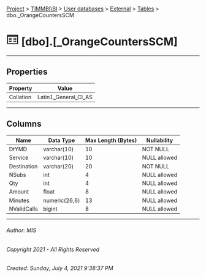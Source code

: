 #### 

[Project](../../../../index.md) > [TIMMBI\\BI](../../../index.md) > [User databases](../../index.md) > [External](../index.md) > [Tables](Tables.md) > dbo._OrangeCountersSCM

# ![Tables](../../../../Images/Table32.png) [dbo].[_OrangeCountersSCM]

---

## <a name="#properties"></a>Properties

| Property | Value |
|---|---|
| Collation | Latin1_General_CI_AS |


---

## <a name="#columns"></a>Columns

| Name | Data Type | Max Length (Bytes) | Nullability |
|---|---|---|---|
| DtYMD | varchar(10) | 10 | NOT NULL |
| Service | varchar(10) | 10 | NULL allowed |
| Destination | varchar(20) | 20 | NOT NULL |
| NSubs | int | 4 | NULL allowed |
| Qty | int | 4 | NULL allowed |
| Amount | float | 8 | NULL allowed |
| Minutes | numeric(26,6) | 13 | NULL allowed |
| NValidCalls | bigint | 8 | NULL allowed |


---

###### Author:  MIS

###### Copyright 2021 - All Rights Reserved

###### Created: Sunday, July 4, 2021 9:38:37 PM

